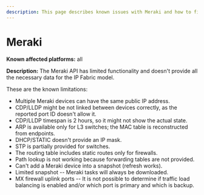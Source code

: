```yaml
---
description: This page describes known issues with Meraki and how to fix them.
---
```


# Meraki

**Known affected platforms:** all

**Description:** The Meraki API has limited functionality and doesn't provide
all the necessary data for the IP Fabric model.

These are the known limitations:

- Multiple Meraki devices can have the same public IP address.
- CDP/LLDP might be not linked between devices correctly, as the reported port
  ID doesn't allow it.
- CDP/LLDP timespan is 2 hours, so it might not show the actual state.
- ARP is available only for L3 switches; the MAC table is reconstructed from endpoints.
- DHCP/STATIC doesn't provide an IP mask.
- STP is partially provided for switches.
- The routing table includes static routes only for firewalls.
- Path lookup is not working because forwarding tables are not provided.
- Can't add a Meraki device into a snapshot (refresh works).
- Limited snapshot -- Meraki tasks will always be downloaded.
- MX firewall uplink ports -- It is not possible to determine if traffic load
  balancing is enabled and/or which port is primary and which is backup.
